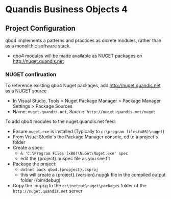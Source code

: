 # Quandis Business Objects 4

## Project Configuration

qbo4 implements a patterns and practices as dicrete modules, rather than as a monolithic software stack.

- qbo4 modules will be made available as NUGET packages on http://nuget.quandis.net


### NUGET confiruation

To reference existing qbo4 Nuget packages, add http://nuget.quandis.net as a NUGET source 
- In Visual Studio, Tools > Nuget Package Manager > Package Manager Settings > Package Sources
- Name: `nuget.quandis.net`, Source: `http://nuget.quandis.net/nuget`

To add qbo4 modules to the nuget.quandis.net feed:
- Ensure `nuget.exe` is installed (Typically to `c:\program files(x86)\nuget`)
- From Visual Studio's the Package Manager console, cd to a project's folder
- Create a spec: 
  - `& 'C:\Program Files (x86)\NuGet\Nuget.exe' spec`
  - edit the {project}.nuspec file as you see fit
- Package the project:
  - `dotnet pack qbo4.{propject}.csproj`
  - this will create a {project}.{version}.nupgk file in the compiled output folder (/bin/debug)
- Copy the .nupkg to the `c:\inetput\nuget\packages` folder of the `http://nuget.quandis.net` server


